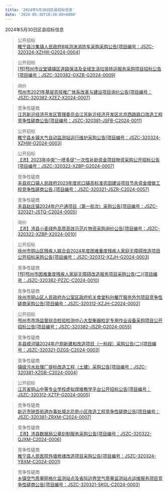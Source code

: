 ```yaml
---
title: '2024年5月30日区县招标信息'
date: '2024-05-30T18:20:00+0800'
---
```

2024年5月30日区县招标信息
<!--more-->
>公开招标<br>
>[睢宁县沙集镇人民政府8吨泡沫消防车采购采购公告[项目编号：JSZC-320324-XZHW-G2024-0004]](http://czj.xz.gov.cn/Home/HomeDetails?type=0&articleid=979429a5-786e-4929-9d09-7f1f36c7c654)

>公开招标<br>
>[[邳]邳州市议堂镇镇区道路保洁及全域生活垃圾转运服务采购项目招标公告[项目编号：JSZC-320382-GXZB-G2024-0009]](http://czj.xz.gov.cn/Home/HomeDetails?type=0&articleid=fda55e79-57da-4f99-b96b-55e6cdfc7067)

>询价<br>
>[邳州市2021年基层农技推广体系改革与建设项目询价公告[项目编号：JSZC-320382-XZEZ-X2024-0007]](http://czj.xz.gov.cn/Home/HomeDetails?type=0&articleid=f6c45c01-c151-46ca-8985-4227d4c1c785)

>竞争性磋商<br>
>[江苏新沂经济开发区管理委员会江苏新沂经济开发区北京西路路口改造工程竞争性磋商公告[项目编号：JSZC-320381-JSFB-C2024-0011]](http://czj.xz.gov.cn/Home/HomeDetails?type=0&articleid=1770fe85-a9ca-4f2e-a3e7-5212bb4665c0)

>公开招标<br>
>[ 睢宁县乡镇大气自动监测站运行维护采购公告[项目编号：JSZC-320324-XZHW-G2024-0003]](http://czj.xz.gov.cn/Home/HomeDetails?type=0&articleid=f5652f11-0bd7-4372-a88b-0979a9ed19bb)

>公开招标<br>
>[【沛】2023年中央“一喷多促”一次性补助资金项目物资采购公开招标公告[项目编号：JSZC-320322-XZBP-G2024-0007]](http://czj.xz.gov.cn/Home/HomeDetails?type=0&articleid=7645d7c9-a95d-4afe-9a8f-e95a48ded1d9)

>竞争性磋商<br>
>[丰县欢口镇人民政府2023年度欢口镇高标准农田建设项目节余资金增做工程竞争性磋商公告.[项目编号：JSZC-320321-JSZR-C2024-0057]](http://czj.xz.gov.cn/Home/HomeDetails?type=0&articleid=dd18021c-35dd-4af0-a986-be1300571d88)

>竞争性磋商<br>
>[丰县赵庄镇2024年户户通项目（第一批次）采购公告[项目编号：JSZC-320321-JSTQ-C2024-0005]](http://czj.xz.gov.cn/Home/HomeDetails?type=0&articleid=93652460-53c4-4222-97e0-02896169333c)

>询价<br>
>[【沛】沛县小麦绿色高质高效示范片物资采购询价公告[项目编号：JSZC-320322-XZBP-X2024-0010]](http://czj.xz.gov.cn/Home/HomeDetails?type=0&articleid=c979db0a-8ed2-48e2-943e-7e50c049a2c8)

>公开招标<br>
>[徐州市铜山区残疾人联合会2024年度困难重度残疾人家庭无障碍改造项目公开招标采购公告[项目编号：JSZC-320312-XZJH-G2024-0003]](http://czj.xz.gov.cn/Home/HomeDetails?type=0&articleid=28cab536-c9cd-4b31-ba34-00998ebd2753)

>竞争性磋商<br>
>[[邳]邳州市困难重度残疾人家庭无障碍改造服务项目采购公告(二)[项目编号：JSZC-320382-PZZC-C2024-0010]](http://czj.xz.gov.cn/Home/HomeDetails?type=0&articleid=8b15e9f8-7883-49ab-a73f-3531f432b40b)

>竞争性磋商<br>
>[徐州市铜山区人民政府办公室区政府机关食堂科创餐厅服务外包项目竞争性磋商采购公告[项目编号：JSZC-320312-XZJH-C2024-0002]](http://czj.xz.gov.cn/Home/HomeDetails?type=0&articleid=cae3f725-7b64-4145-88ef-a554921f7187)

>公开招标<br>
>[邳州市市场监督综合检验检测中心大型衡器检定专用作业设备采购项目公开招标公告[项目编号：JSZC-320382-JSZR-G2024-0055]](http://czj.xz.gov.cn/Home/HomeDetails?type=0&articleid=e097a751-b283-46f0-ab78-f091a7ee6406)

>竞争性磋商<br>
>[丰县顺河镇2024年户厕新建和改造项目（一标段）采购公告(二)[项目编号：JSZC-320321-DZGS-C2024-0003]](http://czj.xz.gov.cn/Home/HomeDetails?type=0&articleid=6450d5bb-18d9-49e0-8014-e183df0b62e2)

>竞争性磋商<br>
>[镇级污水处理厂提标改造工程（土建）采购公告[项目编号：JSZC-320381-XZGB-C2024-0004]](http://czj.xz.gov.cn/Home/HomeDetails?type=0&articleid=563087fe-fa66-4cbe-b115-748f033535a4)

>公开招标<br>
>[江苏省铜山中等专业学校虚拟焊接教学平台公开招标公告[项目编号：JSZC-320312-XZTP-G2024-0005]](http://czj.xz.gov.cn/Home/HomeDetails?type=0&articleid=0e2db4bc-68cd-4503-8618-e6f68a2129ae)

>竞争性磋商<br>
>[新沂市钟吾街道办事处城北花苑小区改造工程竞争性磋商公告[项目编号：JSZC-320381-ZRXM-C2024-0007]](http://czj.xz.gov.cn/Home/HomeDetails?type=0&articleid=bf3b9b54-8d68-4110-86e1-3f4fffc617e8)

>竞争性磋商<br>
>[【沛】沛县数据局公章刻制服务采购公告[项目编号：JSZC-320322-QJXM-C2024-0006]](http://czj.xz.gov.cn/Home/HomeDetails?type=0&articleid=3e09a99c-3008-4587-af48-54835701d65f)

>竞争性磋商<br>
>[睢宁县人民医院外墙修缮改造项目采购公告[项目编号：JSZC-320324-YBXM-C2024-0001]](http://czj.xz.gov.cn/Home/HomeDetails?type=0&articleid=fe0b380c-ed59-4879-b71d-8fcfbd746aa2)

>竞争性磋商<br>
>[乡镇空气质量网格化监测站点及省际边界空气质量监测站点运维服务项目竞争性磋商公告[项目编号：JSZC-320321-SKGL-C2024-0003]](http://czj.xz.gov.cn/Home/HomeDetails?type=0&articleid=a70be057-4ee2-4a64-b2bd-2a49439ae613)

